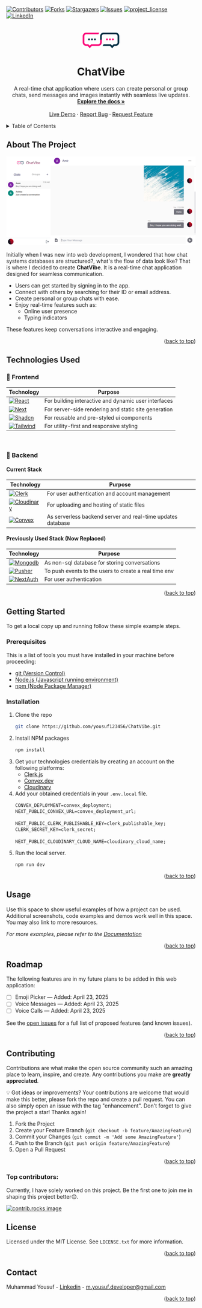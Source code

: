 
<a id="readme-top"></a>

<!-- PROJECT SHIELDS -->
<!--
*** I'm using markdown "reference style" links for readability.
*** Reference links are enclosed in brackets [ ] instead of parentheses ( ).
*** See the bottom of this document for the declaration of the reference variables
*** for contributors-url, forks-url, etc. This is an optional, concise syntax you may use.
*** https://www.markdownguide.org/basic-syntax/#reference-style-links
-->

[![Contributors][contributors-shield]][contributors-url]
[![Forks][forks-shield]][forks-url]
[![Stargazers][stars-shield]][stars-url]
[![Issues][issues-shield]][issues-url]
[![project_license][license-shield]][license-url]
[![LinkedIn][linkedin-shield]][linkedin-url]

<!-- PROJECT LOGO -->
<br />
<div align="center">
  <a href="https://github.com/yousuf123456/ChatVibe">
    <img src="/public/images/logo.png" alt="Logo" width="auto" height="50">
  </a>

<h1 align="center">ChatVibe</h1>

  <p align="center">
    A real-time chat application where users can create personal or group chats, send messages and images instantly with seamless live updates.
    <br />
    <a href="https://github.com/yousuf123456/ChatVibe"><strong>Explore the docs »</strong></a>
    <br />
    <br />
    <a href="https://chat-vibe-two.vercel.app/">Live Demo</a>
    &middot;
    <a href="https://github.com/yousuf123456/ChatVibe/issues/new?labels=bug&template=bug-report---.md">Report Bug</a>
    &middot;
    <a href="https://github.com/yousuf123456/ChatVibe/issues/new?labels=enhancement&template=feature-request---.md">Request Feature</a>
  </p>
</div>

<!-- TABLE OF CONTENTS -->
<details>
  <summary>Table of Contents</summary>
  <ol>
    <li>
      <a href="#about-the-project">About The Project</a>
      <ul>
        <li><a href="#technologies-used">Technologies Used</a></li>
      </ul>
    </li>
    <li>
      <a href="#getting-started">Getting Started</a>
      <ul>
        <li><a href="#prerequisites">Prerequisites</a></li>
        <li><a href="#installation">Installation</a></li>
      </ul>
    </li>
    <li><a href="#usage">Usage</a></li>
    <li><a href="#roadmap">Roadmap</a></li>
    <li><a href="#contributing">Contributing</a></li>
    <li><a href="#license">License</a></li>
    <li><a href="#contact">Contact</a></li>
  </ol>
</details>

<!-- ABOUT THE PROJECT -->

## About The Project
[![Project Name Screen Shot][project-screenshot]](https://example.com)

Initially when I was new into web development, I wondered that how chat systems databases are structured?, what's the flow of data look like? That is where I decided to create **ChatVibe**. It is a real-time chat application designed for seamless communication.

- Users can get started by signing in to the app.
- Connect with others by searching for their ID or email address.
- Create personal or group chats with ease.
- Enjoy real-time features such as:
  - Online user presence
  - Typing indicators

These features keep conversations interactive and engaging.

<p align="right">(<a href="#readme-top">back to top</a>)</p>

## Technologies Used

### 🧩 Frontend

| Technology                                  | Purpose                                                |
|---------------------------------------------|--------------------------------------------------------|
| [![React][React.js]][React-url]             | For building interactive and dynamic user interfaces   |
| [![Next][Next.js]][Next-url]                | For server-side rendering and static site generation   |
| [![Shadcn][Shadcn-ui]][Shadcn-url]          | For reusable and pre-styled ui components              |
| [![Tailwind][Tailwind-CSS]][Tailwind-url]   | For utility-first and responsive styling               |

<br />

### 🔧 Backend

#### **Current Stack**
| Technology                                  | Purpose                                                    |
|---------------------------------------------|------------------------------------------------------------|
| [![Clerk][Clerk.js]][Clerk-url]             | For user authentication and account management             |
| [![Cloudinary][Cloudinary]][Cloudinary-url] | For uploading and hosting of static files                  |
| [![Convex][Convex.dev]][Convex-url]         | As serverless backend server and real-time updates database|

#### **Previously Used Stack (Now Replaced)**
| Technology                               | Purpose                                                       |
|------------------------------------------|---------------------------------------------------------------|
| [![Mongodb][Mongodb]][Mongodb-url]       | As non-sql database for storing conversations                 |
| [![Pusher][Pusher]][Pusher-url]          | To push events to the users to create a real time env         |
| [![NextAuth][NextAuth]][NextAuth-url]    | For user authentication                                       |

<p align="right">(<a href="#readme-top">back to top</a>)</p>

<!-- GETTING STARTED -->

## Getting Started

To get a local copy up and running follow these simple example steps.

### Prerequisites

This is a list of tools you must have installed in your machine before proceeding:

- [git (Version Control)](https://git-scm.com)
- [Node.js (Javascript running environment)](https://nodejs.org/en)
- [npm (Node Package Manager)](https://www.npmjs.com)

### Installation

1. Clone the repo
   ```sh
   git clone https://github.com/yousuf123456/ChatVibe.git
   ```
2. Install NPM packages
   ```sh
   npm install
   ```
3. Get your technologies credentials by creating an account on the following platforms:
   - [Clerk.js](https://clerk.com/)
   - [Convex.dev](https://www.convex.dev/)
   - [Cloudinary](https://cloudinary.com/)
5. Add your obtained credentials in your `.env.local` file.
   ```
   CONVEX_DEPLOYMENT=convex_deployment;
   NEXT_PUBLIC_CONVEX_URL=convex_deployment_url;

   NEXT_PUBLIC_CLERK_PUBLISHABLE_KEY=clerk_publishable_key;
   CLERK_SECRET_KEY=clerk_secret;

   NEXT_PUBLIC_CLOUDINARY_CLOUD_NAME=cloudinary_cloud_name;
   ```
6. Run the local server.
   ```
   npm run dev
   ```

<p align="right">(<a href="#readme-top">back to top</a>)</p>

<!-- USAGE EXAMPLES -->

## Usage

Use this space to show useful examples of how a project can be used. Additional screenshots, code examples and demos work well in this space. You may also link to more resources.

_For more examples, please refer to the [Documentation](https://example.com)_

<p align="right">(<a href="#readme-top">back to top</a>)</p>

<!-- ROADMAP -->

## Roadmap
The following features are in my future plans to be added in this web application:

- [ ] Emoji Picker — Added: April 23, 2025
- [ ] Voice Messages — Added: April 23, 2025
- [ ] Voice Calls — Added: April 23, 2025

See the [open issues](https://github.com/yousuf123456/ChatVibe/issues) for a full list of proposed features (and known issues).

<p align="right">(<a href="#readme-top">back to top</a>)</p>

<!-- CONTRIBUTING -->

## Contributing

Contributions are what make the open source community such an amazing place to learn, inspire, and create. Any contributions you make are **greatly appreciated**.

💡 Got ideas or improvements? Your contributions are welcome that would make this better, please fork the repo and create a pull request. You can also simply open an issue with the tag "enhancement".
Don't forget to give the project a star! Thanks again!

1. Fork the Project
2. Create your Feature Branch (`git checkout -b feature/AmazingFeature`)
3. Commit your Changes (`git commit -m 'Add some AmazingFeature'`)
4. Push to the Branch (`git push origin feature/AmazingFeature`)
5. Open a Pull Request

<p align="right">(<a href="#readme-top">back to top</a>)</p>

### Top contributors:
Currently, I have solely worked on this project.
Be the first one to join me in shaping this project better😊.

<a href="https://github.com/yousuf123456/ChatVibe/graphs/contributors">
  <img src="https://contrib.rocks/image?repo=yousuf123456/ChatVibe" alt="contrib.rocks image" width="50" height="50" />
</a>

<!-- LICENSE -->

## License

Licensed under the MIT License. See `LICENSE.txt` for more information.

<p align="right">(<a href="#readme-top">back to top</a>)</p>

<!-- CONTACT -->

## Contact

Muhammad Yousuf - [Linkedin](www.linkedin.com/in/muhammad-yousuf-dev) - m.yousuf.developer@gmail.com

<p align="right">(<a href="#readme-top">back to top</a>)</p>

<!-- MARKDOWN LINKS & IMAGES -->
<!-- https://www.markdownguide.org/basic-syntax/#reference-style-links -->

[contributors-shield]: https://img.shields.io/github/contributors/yousuf123456/ChatVibe.svg?style=for-the-badge
[contributors-url]: https://github.com/yousuf123456/ChatVibe/graphs/contributors
[forks-shield]: https://img.shields.io/github/forks/yousuf123456/ChatVibe.svg?style=for-the-badge
[forks-url]: https://github.com/yousuf123456/ChatVibe/network/members
[stars-shield]: https://img.shields.io/github/stars/yousuf123456/ChatVibe.svg?style=for-the-badge
[stars-url]: https://github.com/yousuf123456/ChatVibe/stargazers
[issues-shield]: https://img.shields.io/github/issues/yousuf123456/ChatVibe.svg?style=for-the-badge
[issues-url]: https://github.com/yousuf123456/ChatVibe/issues
[license-shield]: https://img.shields.io/github/license/yousuf123456/ChatVibe.svg?style=for-the-badge
[license-url]: https://github.com/yousuf123456/ChatVibe/blob/main/LICENSE
[linkedin-shield]: https://img.shields.io/badge/-LinkedIn-black.svg?style=for-the-badge&logo=linkedin&colorB=555
[linkedin-url]: https://www.linkedin.com/in/muhammad-yousuf-dev/
[project-screenshot]: /public/images/Chat-Vibe-SS.png
[Next.js]: https://img.shields.io/badge/next.js-000000?style=for-the-badge&logo=nextdotjs&logoColor=white&logoSize=auto
[Next-url]: https://nextjs.org/
[React.js]: https://img.shields.io/badge/React-20232A?style=for-the-badge&logo=react&logoColor=61DAFB&logoSize=auto
[React-url]: https://reactjs.org/
[Clerk.js]: https://img.shields.io/badge/clerk.js-262626?style=for-the-badge&logo=clerk&logoColor=6C47FF&logoSize=auto
[Clerk-url]: https://clerk.com
[Shadcn-ui]: https://img.shields.io/badge/shadcnui-000000?style=for-the-badge&logo=shadcnui&logoColor=white&logoSize=auto
[Shadcn-url]: https://ui.shadcn.com
[Convex.dev]: https://img.shields.io/badge/Convex-b45309?style=for-the-badge&logoColor=black&logoSize=auto
[Convex-url]: https://www.convex.dev
[Tailwind-CSS]: https://img.shields.io/badge/Tailwind.CSS-172554?style=for-the-badge&logo=tailwindcss&logoColor=06B6D4&logoSize=auto
[Tailwind-url]: https://tailwindcss.com
[Cloudinary]: https://img.shields.io/badge/Cloudinary-3F5FFF?style=for-the-badge&logo=cloudinary&logoColor=white&logoSize=auto
[Cloudinary-url]: https://cloudinary.com
[Pusher]: https://img.shields.io/badge/Pusher-F0F1F6?style=for-the-badge&logo=pusher&logoColor=300D4F&logoSize=auto
[Pusher-url]: https://pusher.com/
[NextAuth]: https://img.shields.io/badge/NextAuth-1BB4E6?style=for-the-badge&logoSize=auto
[NextAuth-url]: https://next-auth.js.org/
[Mongodb]: https://img.shields.io/badge/Mongodb-00684A?style=for-the-badge&logo=mongodb&logoColor=B1FF05&logoSize=auto
[Mongodb-url]: https://www.mongodb.com/
